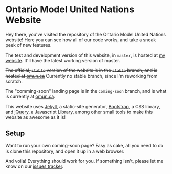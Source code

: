# Ontario Model United Nations Website

Hey there, you've visited the repository of the Ontario Model United Nations website! Here you can see how all of our code works, and take a sneak peek of new features.

The test and development version of this website, in `master`, is hosted at [my website](http://matthewwang.me/omun/). It'll have the latest working version of master.

~~The official, `stable` version of the website is in the `stable` branch, and is hosted at [omun.ca](http://omun.ca/)~~ Currently no stable branch, since I'm reworking from scratch.

The "comming-soon" landing page is in the `coming-soon` branch, and is what is currently at [omun.ca](http://omun.ca/).

This website uses [Jekyll](https://jekyllrb.com), a static-site generator, [Bootstrap](https://getbootstrap.com), a CSS library, and [jQuery](http://jquery.com), a Javascript Library, among other small tools to make this website as awesome as it is!

## Setup

Want to run your own coming-soon page? Easy as cake, all you need to do is clone this repository, and open it up in a web browser.

And voila! Everything should work for you. If something isn't, please let me know on our [issues tracker](https://github.com/malsf21/omun.ca/issues).
